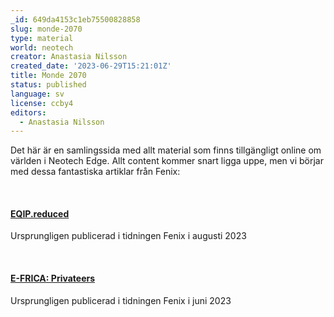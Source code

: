 ```yaml
---
_id: 649da4153c1eb75500828858
slug: monde-2070
type: material
world: neotech
creator: Anastasia Nilsson
created_date: '2023-06-29T15:21:01Z'
title: Monde 2070
status: published
language: sv
license: ccby4
editors:
  - Anastasia Nilsson
---
```

Det här är en samlingssida med allt material som finns tillgängligt online om världen i Neotech Edge. Allt content kommer snart ligga uppe, men vi börjar med dessa fantastiska artiklar från Fenix:

‎

#### [EQIP.reduced](https://drive.google.com/file/d/1C5C4lOaUt7O3d9nSeUfRiVnLa8av-oHi/view?usp=sharing "EQIP.reduced")

Ursprungligen publicerad i tidningen Fenix i augusti 2023

‎

#### [E-FRICA: Privateers](https://drive.google.com/file/d/1KuDioOxJVJJIbVQI34uQeEXzx4J-zB7u/view?usp=sharing "E-FRICA: Privateers")

Ursprungligen publicerad i tidningen Fenix i juni 2023
